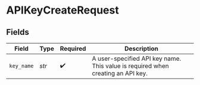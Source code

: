 # APIKeyCreateRequest


## Fields

| Field                                                                           | Type                                                                            | Required                                                                        | Description                                                                     |
| ------------------------------------------------------------------------------- | ------------------------------------------------------------------------------- | ------------------------------------------------------------------------------- | ------------------------------------------------------------------------------- |
| `key_name`                                                                      | *str*                                                                           | :heavy_check_mark:                                                              | A user-specified API key name. This value is required when creating an API key. |